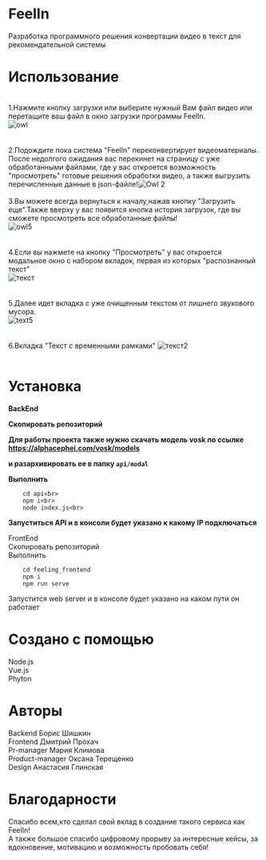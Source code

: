 # FeelIn
Разработка программного решения конвертации видео в текст для рекомендательной системы
# Использование
<br>1.Нажмите кнопку загрузки или выберите нужный Вам файл видео или перетащите ваш файл в окно загрузки программы FeelIn.
<br>![owl](https://user-images.githubusercontent.com/75037261/144620462-1537580d-49c3-460e-98cc-fb17cf739c52.PNG)<br>
<br><br>
2.Подождите пока система "FeelIn" переконвертирует видеоматериалы. После недолгого ожидания вас перекинет на страницу с уже обработанными файлами, где у вас откроется возможность "просмотреть" готовые решения обработки видео, а также выгрузить перечисленные данные в json-файле!![Owl 2](https://user-images.githubusercontent.com/75037261/144598322-f499e7f2-cf47-4c91-94e1-bcdcbd87d4a0.PNG)
<br><br>
3.Вы можете всегда вернуться к началу,нажав кнопку "Загрузить еще".Также вверху у вас появится кнопка история загрузок, где вы сможете просмотреть все обработанные файлы!
<br>![owl5](https://user-images.githubusercontent.com/75037261/144600858-4c4f07ef-a9a6-4c84-bdc8-78a2f70110e9.PNG)<br>
<br><br>
4.Если вы нажмете на кнопку "Просмотреть" у вас откроется модальное окно с набором вкладок, первая из которых "распознанный текст"
<br>![текст](https://user-images.githubusercontent.com/75037261/144616612-aa1bb7eb-2812-4edf-8e1a-d9816a34a19c.PNG)<br>
<br><br>
5.Далее идет вкладка с уже очищенным текстом от лишнего звукового мусора.
<br>![text5](https://user-images.githubusercontent.com/75037261/144617407-16260346-8ec2-48e0-92ab-ea92353490e2.PNG)<br>
<br><br>
6.Вкладка "Текст с временными рамками" 
![текст2](https://user-images.githubusercontent.com/75037261/144621660-1ba7a78b-8313-4618-a657-e5587c294073.PNG)
<br><br>
# Установка
**BackEnd**

**Скопировать репозиторий**

**Для работы проекта также нужно скачать модель vosk по ссылке https://alphacephei.com/vosk/models**

**и разархивировать ее в папку `api/modal`**

**Выполнить**

```
    cd api<br>
    npm i<br>
    node index.js<br>
```
**Запуститься API и в консоли будет указано к какому IP подключаться<br>**


FrontEnd<br>
Скопировать репозиторий<br>
Выполнить<br>
```
    cd feeling_frontend
    npm i
    npm run serve
```    
Запустится web server и в консоле будет указано на каком пути он работает
# Создано с помощью
Node.js <br>
Vue.js <br>
Phyton <br>
# Авторы
Backend Борис Шишкин<br>
Frontend Дмитрий Прохач<br>
Pr-manager Мария Климова<br>
Product-manager Оксана Терещенко<br>
Design Анастасия Глинская
# Благодарности
Спасибо всем,кто сделал свой вклад в создание такого сервиса как FeelIn!<br>
А также большое спасибо цифровому прорыву за интересные кейсы, за вдохновение, мотивацию и возможность пробовать себя!
